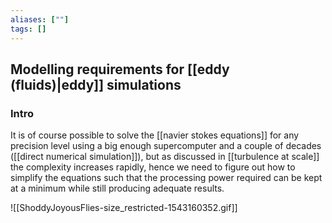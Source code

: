 ```yaml
---
aliases: [""]
tags: []
---
```


## Modelling requirements for [[eddy (fluids)|eddy]] simulations

### Intro
It is of course possible to solve the [[navier stokes equations]] for any precision level using a big enough supercomputer and a couple of decades ([[direct numerical simulation]]), but as discussed in [[turbulence at scale]] the complexity increases rapidly, hence we need to figure out how to simplify the equations such that the processing power required can be kept at a minimum while still producing adequate results.

![[ShoddyJoyousFlies-size_restricted-1543160352.gif]]


